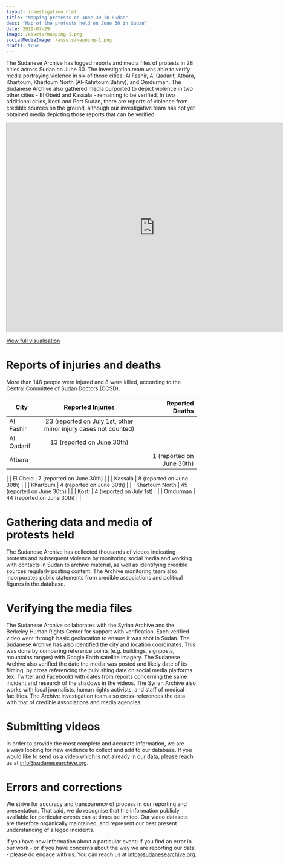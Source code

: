 ```yaml
---
layout: investigation.html
title: "Mapping protests on June 30 in Sudan"
desc: "Map of the protests held on June 30 in Sudan"
date: 2019-07-29
image: /assets/mapping-1.png
socialMediaImage: /assets/mapping-1.png
drafts: true
---
```

The Sudanese Archive has logged reports and media files of protests in 28 cities across Sudan on June 30. The investigation team was able to verify media portraying violence in six of those cities: Al Fashir, Al Qadarif, Atbara, Khartoum, Khartoum North (Al-Kahrtoum Bahry), and Omdurman. The Sudanese Archive also gathered media purported to depict violence in two other cities - El Obeid and Kassala - remaining to be verified. In two additional cities, Kosti and Port Sudan, there are reports of violence from credible sources on the ground, although our investigative team has not yet obtained media depicting those reports that can be verified.

<iframe height="550" src="https://public.tableau.com/views/SudaneseArchive-MapofJune30protests/Forembedding?:embed=y&:display_count=yes&:origin=viz_share_link" width="780"></iframe>

[View full visualisation](https://public.tableau.com/views/SudaneseArchive-MapofJune30protests/Forembedding?:embed=y&:display_count=yes&:origin=viz_share_link)


# Reports of injuries and deaths

More than 148 people were injured and 8 were killed, according to the Central Committee of Sudan Doctors (CCSD).

| City   | Reported Injuries   | Reported Deaths   |
| ------------- |:-------------:| -----:|
| Al Fashir      | 23 (reported on July 1st, other minor injury cases not counted) | |
| Al Qadarif      | 13 (reported on  June 30th) | |
| Atbara | | 1 (reported on  June 30th) |
|
| El Obeid | 7 (reported on June 30th) | |
| Kassala | 8 (reported on June 30th) | |
| Khartoum | 4 (reported on June 30th) | |
| Khartoum North | 45 (reported on June 30th) | |
| Kosti | 4 (reported on July 1st) | |
| Omdurman | 44 (reported on  June 30th) | |

# Gathering data and media of protests held

The Sudanese Archive has collected thousands of videos indicating protests and subsequent violence by monitoring social media and working with contacts in Sudan to archive material, as well as identifying credible sources regularly posting content. The Archive monitoring team also incorporates public statements from credible associations and political figures in the database.


# Verifying the media files

The Sudanese Archive collaborates with the Syrian Archive and the Berkeley Human Rights Center for support with verification.
Each verified video went through basic geolocation to ensure it was shot in Sudan. The Sudanese Archive has also identified the city and location coordinates. This was done by comparing reference points (e.g. buildings, signposts, mountains ranges) with Google Earth satellite imagery.
The Sudanese Archive also verified the date the media was posted and likely date of its filming, by cross referencing the publishing date on social media platforms (ex. Twitter and Facebook) with dates from reports concerning the same incident and research of the shadows in the videos.
The Syrian Archive also works with local journalists, human rights activists, and staff of medical facilities.  The Archive investigation team also cross-references the data with that of credible associations and media agencies.

# Submitting videos

In order to provide the most complete and accurate information, we are always looking for new evidence to collect and add to our database. If you would like to send us a video which is not already in our data, please reach us at info@sudanesearchive.org.

# Errors and corrections

We strive for accuracy and transparency of process in our reporting and presentation. That said, we do recognise that the information publicly available for particular events can at times be limited. Our video datasets are therefore organically maintained, and represent our best present understanding of alleged incidents.

If you have new information about a particular event; if you find an error in our work - or if you have concerns about the way we are reporting our data - please do engage with us. You can reach us at info@sudanesearchive.org.
